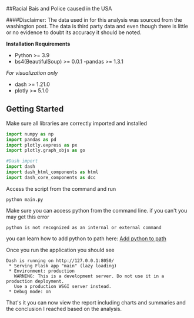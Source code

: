 ##Racial Bais and Police caused in the USA

####Disclaimer:
The data used in for this analysis was sourced from the
washington post. The data is third party data and even though
there is little or no evidence to doubt its accuracy it should be noted.

**Installation Requirements**
- Python >= 3.9
- bs4(BeautifulSoup) >= 0.0.1
-pandas >= 1.3.1

*For visualization only*
- dash >= 1.21.0
- plotly >= 5.1.0

## Getting Started
Make sure all libraries are correctly imported and 
installed
```python
import numpy as np
import pandas as pd
import plotly.express as px
import plotly.graph_objs as go

#Dash import
import dash
import dash_html_components as html
import dash_core_components as dcc


```
Access the script from the command and run
```commandline
python main.py
```
Make sure you can access python from the command line. if you can't
you may get this error 
```commandline
python is not recognized as an internal or external command
```
you can learn how to add python to path here:
[Add python to path]("https://www.pythoncentral.io/add-python-to-path-python-is-not-recognized-as-an-internal-or-external-command/")

Once you run the application you should see 
```commandline
Dash is running on http://127.0.0.1:8050/
 * Serving Flask app "main" (lazy loading)
 * Environment: production
   WARNING: This is a development server. Do not use it in a production deployment.
   Use a production WSGI server instead.
 * Debug mode: on

```

That's it you can now view the report including charts
and summaries and the conclusion I reached based on the analysis.